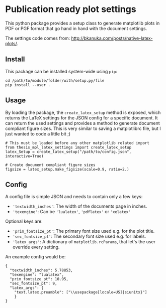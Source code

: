 # Publication ready plot settings
This python package provides a setup class to generate matplotlib plots in PDF or PGF format that go hand in hand with the document settings.

The settings code comes from: http://bkanuka.com/posts/native-latex-plots/.

## Install

This package can be installed system-wide using `pip`:

```
cd /path/to/module/folder/with/setup.py/file
pip install --user .
```

## Usage

By loading the package, the `create_latex_setup` method is exposed, which returns the LaTeX settings for the JSON config for a specific document.
It can return the used settings and provides a method to generate document compliant figure sizes.
This is very similar to saving a matplotlibrc file, but I just wanted to code a little bit ;)

```
# This must be loaded before any other matplotlib related import
from thesis_mpl_latex_settings import create_latex_setup
latex_Setup = create_latex_setup("/path/to/config.json", interactive=True)

# Create document compliant figure sizes
figsize = latex_setup.make_figsize(scale=0.9, ratio=2.)
```

## Config

A config file is simple JSON and needs to contain only a few keys:

- `'textwidth_inches'`: The width of the documents page in inches.
- `'texengine'`: Can be `'lualatex'`, `'pdflatex'` or `'xelatex'`

Optional keys are:

- `'prim_fontsize_pt'`: The primary font size used e.g. for the plot title.
- `'sec_fontsize_pt'`: The secondary font size used e.g. for labels.
- `'latex_args'`: A dictionary of `matplotlib.rcParams`, that let's the user override every setting.

An example config would be:

```
{
  "textwidth_inches": 5.78853,
  "texengine": "lualatex",
  "prim_fontsize_pt": 10.95,
  "sec_fontsize_pt": 9,
  "latex_args": {
    "text.latex.preamble": ["\\usepackage[locale=US]{siunitx}"]
    }
}
```
